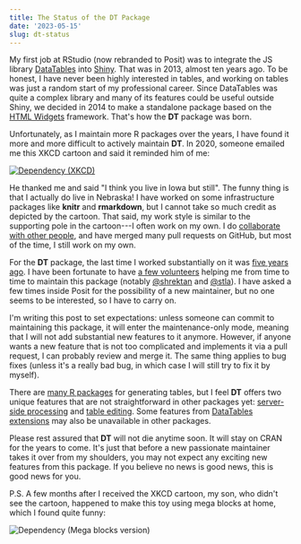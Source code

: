 ```yaml
---
title: The Status of the DT Package
date: '2023-05-15'
slug: dt-status
---
```


My first job at RStudio (now rebranded to Posit) was to integrate the JS library
[DataTables](https://datatables.net) into [Shiny](https://shiny.posit.co). That
was in 2013, almost ten years ago. To be honest, I have never been highly
interested in tables, and working on tables was just a random start of my
professional career. Since DataTables was quite a complex library and many of
its features could be useful outside Shiny, we decided in 2014 to make a
standalone package based on the [HTML Widgets](https://www.htmlwidgets.org)
framework. That's how the **DT** package was born.

Unfortunately, as I maintain more R packages over the years, I have found it
more and more difficult to actively maintain **DT**. In 2020, someone emailed me
this XKCD cartoon and said it reminded him of me:

[![Dependency
(XKCD)](https://imgs.xkcd.com/comics/dependency.png)](https://xkcd.com/2347/)

He thanked me and said "I think you live in Iowa but still". The funny thing is
that I actually do live in Nebraska! I have worked on some infrastructure
packages like **knitr** and **rmarkdown**, but I cannot take so much credit as
depicted by the cartoon. That said, my work style is similar to the supporting
pole in the cartoon---I often work on my own. I do [collaborate with other
people](https://yihui.org/en/2019/07/romain-lesur/), and have merged many pull
requests on GitHub, but most of the time, I still work on my own.

For the **DT** package, the last time I worked substantially on it was [five
years ago](/en/2018/01/back-to-dt/). I have been fortunate to have [a few
volunteers](https://github.com/rstudio/DT/graphs/contributors) helping me from
time to time to maintain this package (notably
[\@shrektan](https://github.com/shrektan) and
[\@stla](https://github.com/stla)). I have asked a few times inside Posit for
the possibility of a new maintainer, but no one seems to be interested, so I
have to carry on.

I'm writing this post to set expectations: unless someone can commit to
maintaining this package, it will enter the maintenance-only mode, meaning that
I will not add substantial new features to it anymore. However, if anyone wants
a new feature that is not too complicated and implements it via a pull request,
I can probably review and merge it. The same thing applies to bug fixes (unless
it's a really bad bug, in which case I will still try to fix it by myself).

There are [many R
packages](https://bookdown.org/yihui/rmarkdown-cookbook/table-other.html) for
generating tables, but I feel **DT** offers two unique features that are not
straightforward in other packages yet: [server-side
processing](https://rstudio.github.io/DT/server.html) and [table
editing](https://rstudio.github.io/DT/#table-editing). Some features from
[DataTables extensions](https://rstudio.github.io/DT/extensions.html) may also
be unavailable in other packages.

Please rest assured that **DT** will not die anytime soon. It will stay on CRAN
for the years to come. It's just that before a new passionate maintainer takes
it over from my shoulders, you may not expect any exciting new features from
this package. If you believe no news is good news, this is good news for you.

P.S. A few months after I received the XKCD cartoon, my son, who didn't see the
cartoon, happened to make this toy using mega blocks at home, which I found
quite funny:

![Dependency (Mega blocks version)](https://user-images.githubusercontent.com/163582/238486514-eaf186bd-7bf1-41c1-b545-2ebc34be589d.jpg)
